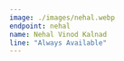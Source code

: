 ```yaml
---
image: ./images/nehal.webp
endpoint: nehal
name: Nehal Vinod Kalnad
line: "Always Available"
---
```

